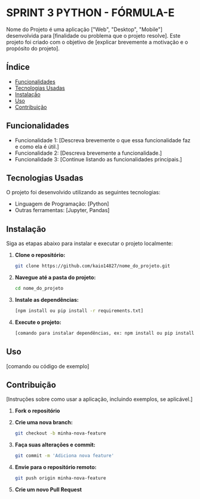 # SPRINT 3 PYTHON - FÓRMULA-E 

Nome do Projeto é uma aplicação ["Web", "Desktop", "Mobile"] desenvolvida para [finalidade ou problema que o projeto resolve]. Este projeto foi criado com o objetivo de [explicar brevemente a motivação e o propósito do projeto].

## Índice
- [Funcionalidades](#funcionalidades)
- [Tecnologias Usadas](#tecnologias-usadas)
- [Instalação](#instalação)
- [Uso](#uso)
- [Contribuição](#contribuição)


## Funcionalidades
- Funcionalidade 1: [Descreva brevemente o que essa funcionalidade faz e como ela é útil.]
- Funcionalidade 2: [Descreva brevemente a funcionalidade.]
- Funcionalidade 3: [Continue listando as funcionalidades principais.]


## Tecnologias Usadas

O projeto foi desenvolvido utilizando as seguintes tecnologias:

- Linguagem de Programação: [Python] 
- Outras ferramentas: [Jupyter, Pandas] 

## Instalação

Siga as etapas abaixo para instalar e executar o projeto localmente:

1. **Clone o repositório:**
   ```bash
   git clone https://github.com/kaio14827/nome_do_projeto.git
   
2. **Navegue até a pasta do projeto:**
   ```bash
   cd nome_do_projeto
   
3. **Instale as dependências:**
   ```bash
   [npm install ou pip install -r requirements.txt]

4. **Execute o projeto:**
   ```bash
   [comando para instalar dependências, ex: npm install ou pip install -r requirements.txt]
   
## Uso

[comando ou código de exemplo]

## Contribuição

[Instruções sobre como usar a aplicação, incluindo exemplos, se aplicável.]

1. **Fork o repositório**

2. **Crie uma nova branch:**
   ```bash
   git checkout -b minha-nova-feature

3. **Faça suas alterações e commit:**
   ```bash
   git commit -m 'Adiciona nova feature'

4. **Envie para o repositório remoto:**
   ```bash
   git push origin minha-nova-feature

5. **Crie um novo Pull Request**
